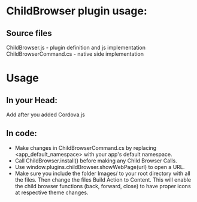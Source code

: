 ChildBrowser plugin usage:
=========================

Source files
---
ChildBrowser.js - plugin definition and js implementation
ChildBrowserCommand.cs - native side implementation

Usage
=====

In your Head:
----------
 Add <script type="text/javascript" charset="utf-8" src="ChildBrowser.js"></script> after you added Cordova.js
 
In code:
--------
 * Make changes in ChildBrowserCommand.cs by replacing <app_default_namespace> with your app's default namespace.
 * Call ChildBrowser.install() before making any Child Browser Calls.
 * Use window.plugins.childBrowser.showWebPage(url) to open a URL.
 * Make sure you include the folder Images/ to your root directory with all the files. Then change the files Build Action to Content. This will enable the child browser functions (back, forward, close) to have proper icons at respective theme changes.
 